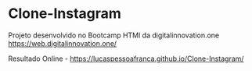 # Clone-Instagram
Projeto desenvolvido no Bootcamp  HTMl  da digitalinnovation.one    https://web.digitalinnovation.one/


Resultado Online -  https://lucaspessoafranca.github.io/Clone-Instagram/

